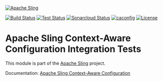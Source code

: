 [![Apache Sling](https://sling.apache.org/res/logos/sling.png)](https://sling.apache.org)

&#32;[![Build Status](https://ci-builds.apache.org/job/Sling/job/modules/job/sling-org-apache-sling-caconfig-integration-tests/job/master/badge/icon)](https://ci-builds.apache.org/job/Sling/job/modules/job/sling-org-apache-sling-caconfig-integration-tests/job/master/)&#32;[![Test Status](https://img.shields.io/jenkins/tests.svg?jobUrl=https://ci-builds.apache.org/job/Sling/job/modules/job/sling-org-apache-sling-caconfig-integration-tests/job/master/)](https://ci-builds.apache.org/job/Sling/job/modules/job/sling-org-apache-sling-caconfig-integration-tests/job/master/test/?width=800&height=600)&#32;[![Sonarcloud Status](https://sonarcloud.io/api/project_badges/measure?project=apache_sling-org-apache-sling-caconfig-integration-tests&metric=alert_status)](https://sonarcloud.io/dashboard?id=apache_sling-org-apache-sling-caconfig-integration-tests)&#32;[![caconfig](https://sling.apache.org/badges/group-caconfig.svg)](https://github.com/apache/sling-aggregator/blob/master/docs/group/caconfig.md) [![License](https://img.shields.io/badge/License-Apache%202.0-blue.svg)](https://www.apache.org/licenses/LICENSE-2.0)

# Apache Sling Context-Aware Configuration Integration Tests

This module is part of the [Apache Sling](https://sling.apache.org) project.

Documentation: [Apache Sling Context-Aware Configuration](https://sling.apache.org/documentation/bundles/context-aware-configuration/context-aware-configuration.html)
